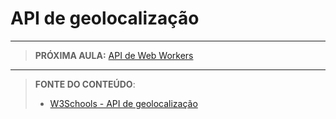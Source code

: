 # API de geolocalização





















***

> **PRÓXIMA AULA:** [API de Web Workers](../13.4-workers)

***


> **FONTE DO CONTEÚDO**:
>
> - [W3Schools - API de geolocalização](https://www.w3schools.com/html/html5_geolocation.asp)